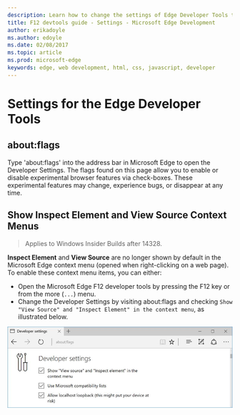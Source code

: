 ```yaml
---
description: Learn how to change the settings of Edge Developer Tools to fit your scenario.
title: F12 devtools guide - Settings - Microsoft Edge Development
author: erikadoyle
ms.author: edoyle
ms.date: 02/08/2017
ms.topic: article
ms.prod: microsoft-edge
keywords: edge, web development, html, css, javascript, developer
---
```


# Settings for the Edge Developer Tools

## about:flags

Type 'about:flags' into the address bar in Microsoft Edge to open the Developer Settings. The flags found on this page allow you to enable or disable experimental browser features via check-boxes. These experimental features may change, experience bugs, or disappear at any time.

## Show **Inspect Element** and **View Source** Context Menus
> Applies to Windows Insider Builds after 14328.

**Inspect Element** and **View Source** are no longer shown by default in the Microsoft Edge context menu (opened when right-clicking on a web page). To enable these context menu items, you can either:

- Open the Microsoft Edge F12 developer tools by pressing the F12 key or from the more (`...`) menu.
- Change the Developer Settings by visiting about:flags and checking `Show "View Source" and "Inspect Element" in the context menu`, as illustrated below.

![Edge developer tool settings in about:flags](./media/Edge_Settings_F12AboutFlags.png)
